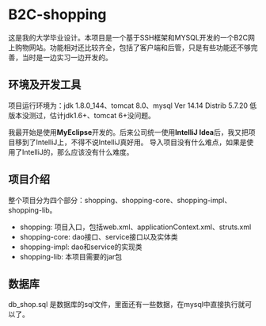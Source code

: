 # B2C-shopping

这是我的大学毕业设计。本项目是一个基于SSH框架和MYSQL开发的一个B2C网上购物网站。功能相对还比较齐全，包括了客户端和后管，只是有些功能还不够完善，当时是一边实习一边开发的。

##  环境及开发工具
项目运行环境为：jdk 1.8.0_144、tomcat 8.0、mysql Ver 14.14 Distrib 5.7.20
低版本没测过，估计jdk1.6+、tomcat 6+没问题。

我最开始是使用**MyEclipse**开发的。后来公司统一使用**IntelliJ Idea**后，我又把项目移到了IntelliJ上，不得不说IntelliJ真好用。
导入项目没有什么难点，如果是使用了IntelliJ的，那么应该没有什么难度。

##  项目介绍
整个项目分为四个部分：shopping、shopping-core、shopping-impl、shopping-lib。
*  shopping: 项目入口，包括web.xml、applicationContext.xml、struts.xml
*  shopping-core: dao接口、service接口以及实体类
*  shopping-impl: dao和service的实现类
*  shopping-lib: 本项目需要的jar包

## 数据库

db_shop.sql 是数据库的sql文件，里面还有一些数据，在mysql中直接执行就可以了。